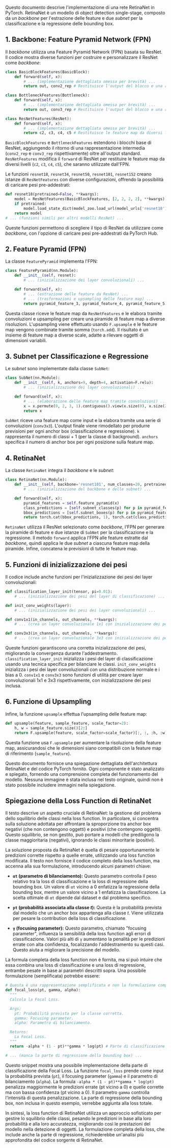 

Questo documento descrive l'implementazione di una rete RetinaNet in PyTorch.  RetinaNet è un modello di object detection single-stage, composto da un *backbone* per l'estrazione delle feature e due *subnet* per la classificazione e la regressione delle bounding box.

## 1. Backbone: Feature Pyramid Network (FPN)

Il *backbone* utilizza una Feature Pyramid Network (FPN) basata su ResNet.  Il codice mostra diverse funzioni per costruire e personalizzare il ResNet come *backbone*:

```python
class BasicBlockFeatures(BasicBlock):
    def forward(self, x):
        # ... (implementazione dettagliata omessa per brevità) ...
        return out, conv2_rep # Restituisce l'output del blocco e una rappresentazione intermedia

class BottleneckFeatures(Bottleneck):
    def forward(self, x):
        # ... (implementazione dettagliata omessa per brevità) ...
        return out, conv3_rep # Restituisce l'output del blocco e una rappresentazione intermedia

class ResNetFeatures(ResNet):
    def forward(self, x):
        # ... (implementazione dettagliata omessa per brevità) ...
        return c2, c3, c4, c5 # Restituisce le feature map da diversi livelli di ResNet
```

`BasicBlockFeatures` e `BottleneckFeatures` estendono i blocchi base di ResNet, aggiungendo il ritorno di una rappresentazione intermedia (`conv2_rep` e `conv3_rep` rispettivamente) oltre all'output standard.  `ResNetFeatures` modifica il `forward` di ResNet per restituire le feature map da diversi livelli (`c2`, `c3`, `c4`, `c5`), che saranno utilizzate dall'FPN.

Le funzioni `resnet18`, `resnet34`, `resnet50`, `resnet101`, `resnet152` creano istanze di `ResNetFeatures` con diverse configurazioni, offrendo la possibilità di caricare pesi pre-addestrati:

```python
def resnet18(pretrained=False, **kwargs):
    model = ResNetFeatures(BasicBlockFeatures, [2, 2, 2, 2], **kwargs)
    if pretrained:
        model.load_state_dict(model_zoo.load_url(model_urls['resnet18']))
    return model
# ... (funzioni simili per altri modelli ResNet) ...
```

Queste funzioni permettono di scegliere il tipo di ResNet da utilizzare come *backbone*, con l'opzione di caricare pesi pre-addestrati da PyTorch Hub.


## 2. Feature Pyramid (FPN)

La classe `FeaturePyramid` implementa l'FPN:

```python
class FeaturePyramid(nn.Module):
    def __init__(self, resnet):
        # ... (inizializzazione dei layer convoluzionali) ...

    def forward(self, x):
        # ... (estrazione delle feature da ResNet) ...
        # ... (trasformazioni e upsampling delle feature map) ...
        return pyramid_feature_3, pyramid_feature_4, pyramid_feature_5, pyramid_feature_6, pyramid_feature_7
```

Questa classe riceve le feature map da `ResNetFeatures` e le elabora tramite convoluzioni e upsampling per creare una piramide di feature map a diverse risoluzioni.  L'upsampling viene effettuato usando `F.upsample` e le feature map vengono combinate tramite somma (`torch.add`).  Il risultato è un insieme di feature map a diverse scale, adatte a rilevare oggetti di dimensioni variabili.


## 3. Subnet per Classificazione e Regressione

Le *subnet* sono implementate dalla classe `SubNet`:

```python
class SubNet(nn.Module):
    def __init__(self, k, anchors=9, depth=4, activation=F.relu):
        # ... (inizializzazione dei layer convoluzionali) ...

    def forward(self, x):
        # ... (elaborazione delle feature map tramite convoluzioni) ...
        x = x.permute(0, 2, 3, 1).contiguous().view(x.size(0), x.size(2) * x.size(3) * self.anchors, -1)
        return x
```

`SubNet` riceve una feature map come input e la elabora tramite una serie di convoluzioni (`conv3x3`).  L'output finale viene rimodellato per produrre previsioni per ogni anchor box (classificazione e regressione).  `k` rappresenta il numero di classi + 1 (per la classe di background).  `anchors` specifica il numero di anchor box per ogni posizione sulla feature map.


## 4. RetinaNet

La classe `RetinaNet` integra il *backbone* e le *subnet*:

```python
class RetinaNet(nn.Module):
    def __init__(self, backbone='resnet101', num_classes=20, pretrained=True):
        # ... (inizializzazione del backbone e delle subnet) ...

    def forward(self, x):
        pyramid_features = self.feature_pyramid(x)
        class_predictions = [self.subnet_classes(p) for p in pyramid_features]
        bbox_predictions = [self.subnet_boxes(p) for p in pyramid_features]
        return torch.cat(bbox_predictions, 1), torch.cat(class_predictions, 1)
```

`RetinaNet` utilizza il ResNet selezionato come *backbone*, l'FPN per generare la piramide di feature e due istanze di `SubNet` per la classificazione e la regressione.  Il metodo `forward` applica l'FPN alle feature estratte dal *backbone*, quindi applica le due *subnet* a ciascuna feature map della piramide.  Infine, concatena le previsioni di tutte le feature map.


## 5. Funzioni di inizializzazione dei pesi

Il codice include anche funzioni per l'inizializzazione dei pesi dei layer convoluzionali:

```python
def classification_layer_init(tensor, pi=0.01):
    # ... (inizializzazione dei pesi del layer di classificazione) ...

def init_conv_weights(layer):
    # ... (inizializzazione dei pesi dei layer convoluzionali) ...

def conv1x1(in_channels, out_channels, **kwargs):
    # ... (crea un layer convoluzionale 1x1 con inizializzazione dei pesi) ...

def conv3x3(in_channels, out_channels, **kwargs):
    # ... (crea un layer convoluzionale 3x3 con inizializzazione dei pesi) ...
```

Queste funzioni garantiscono una corretta inizializzazione dei pesi, migliorando la convergenza durante l'addestramento.  `classification_layer_init` inizializza i pesi del layer di classificazione usando una tecnica specifica per bilanciare le classi. `init_conv_weights` inizializza i pesi dei layer convoluzionali con una distribuzione normale e i bias a 0. `conv1x1` e `conv3x3` sono funzioni di utilità per creare layer convoluzionali 1x1 e 3x3 rispettivamente, con inizializzazione dei pesi inclusa.


## 6. Funzione di Upsampling

Infine, la funzione `upsample` effettua l'upsampling delle feature map:

```python
def upsample(feature, sample_feature, scale_factor=2):
    h, w = sample_feature.size()[2:]
    return F.upsample(feature, scale_factor=scale_factor)[:, :, :h, :w]
```

Questa funzione usa `F.upsample` per aumentare la risoluzione della feature map, assicurandosi che le dimensioni siano compatibili con la feature map di riferimento (`sample_feature`).


Questo documento fornisce una spiegazione dettagliata dell'architettura RetinaNet e del codice PyTorch fornito.  Ogni componente è stato analizzato e spiegato, fornendo una comprensione completa del funzionamento del modello.  Nessuna immagine è stata inclusa nel testo originale, quindi non è stato possibile includere immagini nella spiegazione.


## Spiegazione della Loss Function di RetinaNet

Il testo descrive un aspetto cruciale di RetinaNet: la gestione del problema dello squilibrio delle classi nella loss function.  In particolare, si concentra sulla soluzione adottata per affrontare la sproporzione tra anchor box negativi (che non contengono oggetti) e positivi (che contengono oggetti).  Questo squilibrio, se non gestito, può portare a modelli che prediligono la classe maggioritaria (negativi), ignorando le classi minoritarie (positivi).

La soluzione proposta da RetinaNet è quella di pesare opportunamente le predizioni corrette rispetto a quelle errate, utilizzando una loss function modificata.  Il testo non fornisce il codice completo della loss function, ma accenna alla sua formulazione, introducendo alcuni parametri chiave:

* **`αt` (parametro di bilanciamento):** Questo parametro controlla il peso relativo tra la loss di classificazione e la loss di regressione della bounding box.  Un valore di `αt` vicino a 0 enfatizza la regressione della bounding box, mentre un valore vicino a 1 enfatizza la classificazione.  La scelta ottimale di `αt` dipende dal dataset e dal problema specifico.

* **`pt` (probabilità associata alla classe *t*):** Questa è la probabilità prevista dal modello che un anchor box appartenga alla classe *t*.  Viene utilizzata per pesare la contribution della loss di classificazione.

* **`γ` (focusing parameter):** Questo parametro, chiamato "focusing parameter", influenza la sensibilità della loss function agli errori di classificazione.  Valori più alti di `γ` aumentano la penalità per le predizioni errate con alta confidenza, focalizzando l'addestramento su questi casi.  Questo aiuta a migliorare la precisione del modello.


La formula completa della loss function non è fornita, ma si può intuire che essa combina una loss di classificazione e una loss di regressione, entrambe pesate in base ai parametri descritti sopra.  Una possibile formulazione (semplificata) potrebbe essere:

```python
# Questa è una rappresentazione semplificata e non la formulazione completa di RetinaNet
def focal_loss(pt, gamma, alpha):
  """
  Calcola la Focal Loss.

  Args:
    pt: Probabilità prevista per la classe corretta.
    gamma: Focusing parameter.
    alpha: Parametro di bilanciamento.

  Returns:
    La Focal Loss.
  """
  return -alpha * (1 - pt)**gamma * log(pt) # Parte di classificazione

# ... (manca la parte di regressione della bounding box) ...
```

Questo snippet mostra una possibile implementazione della parte di classificazione della Focal Loss.  La funzione `focal_loss` prende come input la probabilità prevista (`pt`), il focusing parameter (`gamma`) e il parametro di bilanciamento (`alpha`).  La formula `-alpha * (1 - pt)**gamma * log(pt)` penalizza maggiormente le predizioni errate (pt vicino a 0) e quelle corrette ma con bassa confidenza (pt vicino a 0).  Il parametro `gamma` controlla l'intensità di questa penalizzazione.  La parte di regressione della bounding box, non inclusa in questo esempio, verrebbe aggiunta alla loss totale.


In sintesi, la loss function di RetinaNet utilizza un approccio sofisticato per gestire lo squilibrio delle classi, pesando le predizioni in base alla loro probabilità e alla loro accuratezza, migliorando così le prestazioni del modello nella detezione di oggetti.  La formulazione completa della loss, che include anche la parte di regressione, richiederebbe un'analisi più approfondita del codice sorgente di RetinaNet.


